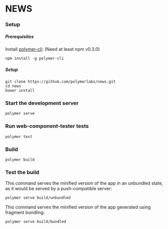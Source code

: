 # NEWS

### Setup

##### Prerequisites

Install [polymer-cli](https://github.com/Polymer/polymer-cli):
(Need at least npm v0.3.0)

    npm install -g polymer-cli


##### Setup

    git clone https://github.com/polymerlabs/news.git
    cd news
    bower install

### Start the development server

    polymer serve

### Run web-component-tester tests

    polymer test

### Build

    polymer build

### Test the build

This command serves the minified version of the app in an unbundled state, as it would be served by a push-compatible server:

    polymer serve build/unbundled

This command serves the minified version of the app generated using fragment bundling:

    polymer serve build/bundled
